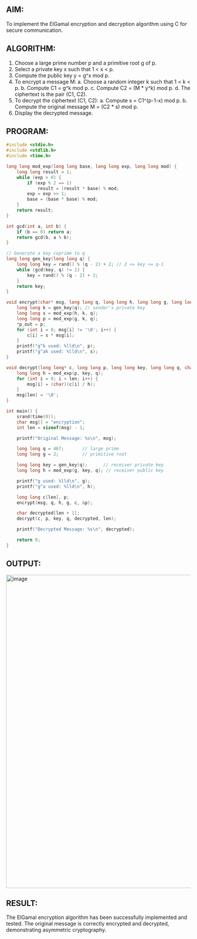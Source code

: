 
## AIM:

To implement the ElGamal encryption and decryption algorithm using C for secure communication.


## ALGORITHM:
1.	Choose a large prime number p and a primitive root g of p.
2.	Select a private key x such that 1 < x < p.
3.	Compute the public key y = g^x mod p.
4.	To encrypt a message M:
a.	Choose a random integer k such that 1 < k < p.
b.	Compute C1 = g^k mod p.
c.	Compute C2 = (M * y^k) mod p.
d.	The ciphertext is the pair (C1, C2).
5.	To decrypt the ciphertext (C1, C2):
a.	Compute s = C1^(p-1-x) mod p.
b.	Compute the original message M = (C2 * s) mod p.
6.	Display the decrypted message.


## PROGRAM:
```c
#include <stdio.h>
#include <stdlib.h>
#include <time.h>

long long mod_exp(long long base, long long exp, long long mod) {
    long long result = 1;
    while (exp > 0) {
        if (exp % 2 == 1)
            result = (result * base) % mod;
        exp = exp >> 1;
        base = (base * base) % mod;
    }
    return result;
}

int gcd(int a, int b) {
    if (b == 0) return a;
    return gcd(b, a % b);
}

// Generate a key coprime to q
long long gen_key(long long q) {
    long long key = rand() % (q - 2) + 2; // 2 <= key <= q-1
    while (gcd(key, q) != 1) {
        key = rand() % (q - 2) + 2;
    }
    return key;
}

void encrypt(char* msg, long long q, long long h, long long g, long long* c, long long* p_out) {
    long long k = gen_key(q); // sender's private key
    long long s = mod_exp(h, k, q);
    long long p = mod_exp(g, k, q);
    *p_out = p;
    for (int i = 0; msg[i] != '\0'; i++) {
        c[i] = s * msg[i];
    }
    printf("g^k used: %lld\n", p);
    printf("g^ak used: %lld\n", s);
}

void decrypt(long long* c, long long p, long long key, long long q, char* msg, int len) {
    long long h = mod_exp(p, key, q);
    for (int i = 0; i < len; i++) {
        msg[i] = (char)(c[i] / h);
    }
    msg[len] = '\0';
}

int main() {
    srand(time(0));
    char msg[] = "encryption";
    int len = sizeof(msg) - 1;

    printf("Original Message: %s\n", msg);

    long long q = 467;       // large prime
    long long g = 2;         // primitive root

    long long key = gen_key(q);      // receiver private key
    long long h = mod_exp(g, key, q); // receiver public key

    printf("g used: %lld\n", g);
    printf("g^a used: %lld\n", h);

    long long c[len], p;
    encrypt(msg, q, h, g, c, &p);

    char decrypted[len + 1];
    decrypt(c, p, key, q, decrypted, len);

    printf("Decrypted Message: %s\n", decrypted);

    return 0;
}
```
## OUTPUT:
<img width="1650" height="851" alt="image" src="https://github.com/user-attachments/assets/2f2dfb76-dd41-48ee-bb05-819be78b11c4" />

## RESULT:
The ElGamal encryption algorithm has been successfully implemented and tested. The original message is correctly encrypted and decrypted, demonstrating asymmetric cryptography.

